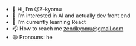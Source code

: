 - 👋 Hi, I’m @Z-kyomu
- 👀 I’m interested in AI and actually dev front end
- 🌱 I’m currently learning React
- 📫 How to reach me zendkyomu@gmail.com
- 😄 Pronouns: he

<!---
Z-kyomu/Z-kyomu is a ✨ special ✨ repository because its `README.md` (this file) appears on your GitHub profile.
You can click the Preview link to take a look at your changes.
--->

